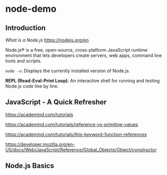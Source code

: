 # node-demo

## Introduction

_What is a Node.js_ <https://nodejs.org/en>

Node.js® is a free, open-source, cross-platform JavaScript runtime environment that lets developers create servers, web apps, command line tools and scripts.

`node -v`: Displays the currently installed version of Node.js.

**REPL (Read-Eval-Print Loop)**: An interactive shell for running and testing Node.js code line by line.

## JavaScript - A Quick Refresher

<https://academind.com/tutorials>

<https://academind.com/tutorials/reference-vs-primitive-values>

<https://academind.com/tutorials/this-keyword-function-references>

<https://developer.mozilla.org/en-US/docs/Web/JavaScript/Reference/Global_Objects/Object/constructor>

## Node.js Basics
